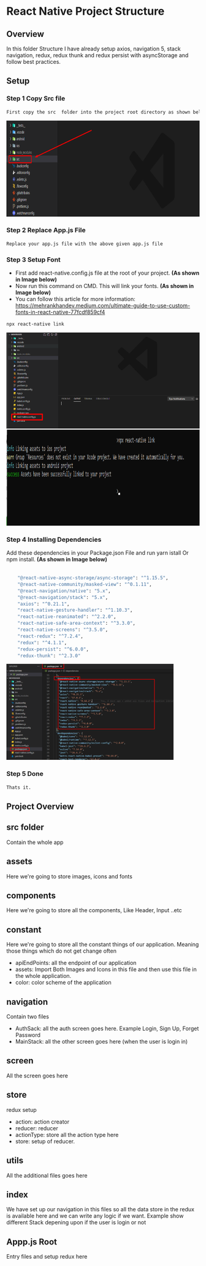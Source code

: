 # React Native Project Structure

## Overview

In this folder Structure I have already setup axios, navigation 5, stack navigation, redux, redux thunk and redux persist with asyncStorage and follow best practices.

## Setup

### Step 1 Copy Src file

```bash
First copy the src  folder into the project root directory as shown below
```

<img src="/1-ProjectStructure/screenshot/Screenshot_1.png" height="250" />

### Step 2 Replace App.js File

```bash
Replace your app.js file with the above given app.js file
```

### Step 3 Setup Font

- First add react-native.config.js file at the root of your project. **(As shown in Image below)**
- Now run this command on CMD. This will link your fonts. **(As shown in Image below)**
- You can follow this article for more information: https://mehrankhandev.medium.com/ultimate-guide-to-use-custom-fonts-in-react-native-77fcdf859cf4

```bash
npx react-native link
```

<img src="/1-ProjectStructure/screenshot/Screenshot_2.png" height="250" />
<img src="/1-ProjectStructure/screenshot/Screenshot_4.png" height="250" />

### Step 4 Installing Dependencies

Add these dependencies in your Package.json File and run yarn istall Or npm install. **(As shown in Image below)**

```bash

    "@react-native-async-storage/async-storage": "^1.15.5",
    "@react-native-community/masked-view": "^0.1.11",
    "@react-navigation/native": "5.x",
    "@react-navigation/stack": "5.x",
    "axios": "^0.21.1",
    "react-native-gesture-handler": "^1.10.3",
    "react-native-reanimated": "^2.2.0",
    "react-native-safe-area-context": "^3.3.0",
    "react-native-screens": "^3.5.0",
    "react-redux": "^7.2.4",
    "redux": "^4.1.1",
    "redux-persist": "^6.0.0",
    "redux-thunk": "^2.3.0"
```

<img src="/1-ProjectStructure/screenshot/Screenshot_3.png" height="250" />

### Step 5 Done

```bash
Thats it.
```

## Project Overview

## src folder

Contain the whole app

## assets

Here we're going to store images, icons and fonts

## components

Here we're going to store all the components, Like Header, Input ..etc

## constant

Here we're going to store all the constant things of our application. Meaning those things which do not get change often

- apiEndPoints: all the endpoint of our application
- assets: Import Both Images and Icons in this file and then use this file in the whole application.
- color: color scheme of the application

## navigation

Contain two files

- AuthSack: all the auth screen goes here. Example Login, Sign Up, Forget Password
- MainStack: all the other screen goes here (when the user is login in)

## screen

All the screen goes here

## store

redux setup

- action: action creator
- reducer: reducer
- actionType: store all the action type here
- store: setup of reducer.

## utils

All the additional files goes here

## index

We have set up our navigation in this files so all the data store in the redux is available here and we can write any logic if we want.
Example show different Stack depening upon if the user is login or not

## Appp.js Root

Entry files and setup redux here
